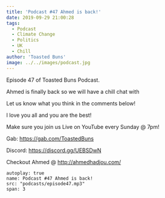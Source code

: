 ```yaml
---
title: 'Podcast #47 Ahmed is back!'
date: 2019-09-29 21:00:28
tags:
  - Podcast
  - Climate Change
  - Politics
  - UK
  - Chill
author: 'Toasted Buns'
image: ../../images/podcast.jpg
---
```

Episode 47 of Toasted Buns Podcast.

Ahmed is finally back so we will have a chill chat with

Let us know what you think in the comments below!

I love you all and you are the best!

Make sure you join us Live on YouTube every Sunday @ 7pm!

Gab: https://gab.com/ToastedBuns

Discord: https://discord.gg/UEBSDwN

Checkout Ahmed @ http://ahmedhadjou.com/

<script async src="//pagead2.googlesyndication.com/pagead/js/adsbygoogle.js"></script><ins class="adsbygoogle" style="display:block; text-align:center;"  data-ad-layout="in-article"  data-ad-format="fluid"  data-ad-client="ca-pub-2164900147810573"  data-ad-slot="8817307412"></ins><script>(adsbygoogle = window.adsbygoogle || []).push({});</script>


```audio
autoplay: true
name: Podcast #47 Ahmed is back!
src: "podcasts/episode47.mp3"
span: 3
```
